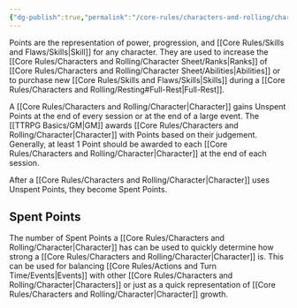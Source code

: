 ```yaml
---
{"dg-publish":true,"permalink":"/core-rules/characters-and-rolling/character-sheet/points/"}
---
```


Points are the representation of power, progression, and [[Core Rules/Skills and Flaws/Skills\|Skill]] for any character. They are used to increase the [[Core Rules/Characters and Rolling/Character Sheet/Ranks\|Ranks]] of [[Core Rules/Characters and Rolling/Character Sheet/Abilities\|Abilities]] or to purchase new [[Core Rules/Skills and Flaws/Skills\|Skills]] during a [[Core Rules/Characters and Rolling/Resting#Full-Rest\|Full-Rest]].

A [[Core Rules/Characters and Rolling/Character\|Character]] gains Unspent Points at the end of every session or at the end of a large event. The [[TTRPG Basics/GM\|GM]] awards [[Core Rules/Characters and Rolling/Character\|Character]] with Points based on their judgement. Generally, at least 1 Point should be awarded to each [[Core Rules/Characters and Rolling/Character\|Character]] at the end of each session.

After a [[Core Rules/Characters and Rolling/Character\|Character]] uses Unspent Points, they become Spent Points.

## Spent Points
The number of Spent Points a [[Core Rules/Characters and Rolling/Character\|Character]] has can be used to quickly determine how strong a [[Core Rules/Characters and Rolling/Character\|Character]] is. This can be used for balancing [[Core Rules/Actions and Turn Time/Events\|Events]] with other [[Core Rules/Characters and Rolling/Character\|Characters]] or just as a quick representation of [[Core Rules/Characters and Rolling/Character\|Character]] growth.